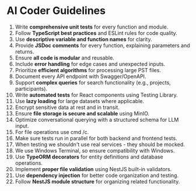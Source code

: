 # AI Coder Guidelines

1. Write **comprehensive unit tests** for every function and module.
2. Follow **TypeScript best practices** and ESLint rules for code quality.
3. Use **descriptive variable and function names** for clarity.
4. Provide **JSDoc comments** for every function, explaining parameters and returns.
5. Ensure **all code is modular** and reusable.
6. Include **error handling** for edge cases and unexpected inputs.
7. Prioritize **efficient algorithms** for processing large PST files.
8. Document every API endpoint with Swagger/OpenAPI.
9. Support **complex queries** for search functionality (e.g., projects, participants).
10. Write **automated tests** for React components using Testing Library.
11. Use **lazy loading** for large datasets where applicable.
12. Encrypt sensitive data at rest and in transit.
13. Ensure **file storage is secure and scalable** using MinIO.
14. Optimize conversational querying with a structured schema for LLM input.
15. For file operations use cmd /c.
16. Make sure tests run in parallel for both backend and frontend tests.
17. When testing we shouldn't use real services - they should be mocked.
18. We use Windows Terminal, so ensure compatibility with Windows.
19. Use **TypeORM decorators** for entity definitions and database operations.
20. Implement **proper file validation** using NestJS built-in validators.
21. Use **dependency injection** for better code organization and testing.
22. Follow **NestJS module structure** for organizing related functionality.
